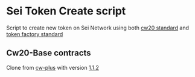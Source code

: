 # Sei Token Create script
Script to create new token on Sei Network using both [cw20 standard](https://github.com/CosmWasm/cw-plus/blob/main/packages/cw20/README.md) and [token factory standard](https://docs.sei.io/advanced/token-standard/tokenfactory)

## Cw20-Base contracts
Clone from [cw-plus](https://github.com/CosmWasm/cw-plus) with version [1.1.2](https://github.com/CosmWasm/cw-plus/releases/tag/v1.1.2)